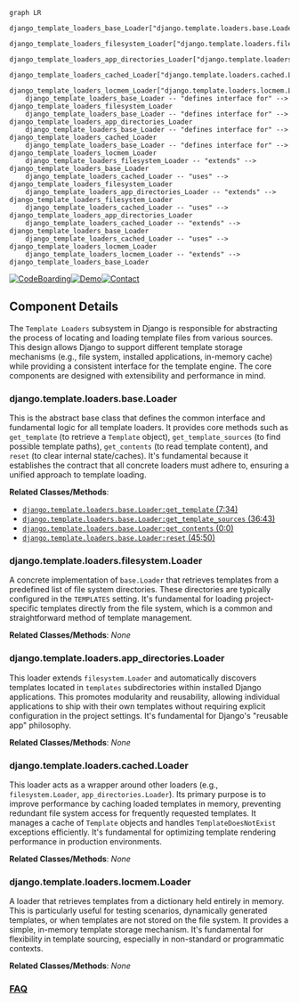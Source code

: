 ```mermaid
graph LR
    django_template_loaders_base_Loader["django.template.loaders.base.Loader"]
    django_template_loaders_filesystem_Loader["django.template.loaders.filesystem.Loader"]
    django_template_loaders_app_directories_Loader["django.template.loaders.app_directories.Loader"]
    django_template_loaders_cached_Loader["django.template.loaders.cached.Loader"]
    django_template_loaders_locmem_Loader["django.template.loaders.locmem.Loader"]
    django_template_loaders_base_Loader -- "defines interface for" --> django_template_loaders_filesystem_Loader
    django_template_loaders_base_Loader -- "defines interface for" --> django_template_loaders_app_directories_Loader
    django_template_loaders_base_Loader -- "defines interface for" --> django_template_loaders_cached_Loader
    django_template_loaders_base_Loader -- "defines interface for" --> django_template_loaders_locmem_Loader
    django_template_loaders_filesystem_Loader -- "extends" --> django_template_loaders_base_Loader
    django_template_loaders_cached_Loader -- "uses" --> django_template_loaders_filesystem_Loader
    django_template_loaders_app_directories_Loader -- "extends" --> django_template_loaders_filesystem_Loader
    django_template_loaders_cached_Loader -- "uses" --> django_template_loaders_app_directories_Loader
    django_template_loaders_cached_Loader -- "extends" --> django_template_loaders_base_Loader
    django_template_loaders_cached_Loader -- "uses" --> django_template_loaders_locmem_Loader
    django_template_loaders_locmem_Loader -- "extends" --> django_template_loaders_base_Loader
```
[![CodeBoarding](https://img.shields.io/badge/Generated%20by-CodeBoarding-9cf?style=flat-square)](https://github.com/CodeBoarding/GeneratedOnBoardings)[![Demo](https://img.shields.io/badge/Try%20our-Demo-blue?style=flat-square)](https://www.codeboarding.org/demo)[![Contact](https://img.shields.io/badge/Contact%20us%20-%20contact@codeboarding.org-lightgrey?style=flat-square)](mailto:contact@codeboarding.org)

## Component Details

The `Template Loaders` subsystem in Django is responsible for abstracting the process of locating and loading template files from various sources. This design allows Django to support different template storage mechanisms (e.g., file system, installed applications, in-memory cache) while providing a consistent interface for the template engine. The core components are designed with extensibility and performance in mind.

### django.template.loaders.base.Loader
This is the abstract base class that defines the common interface and fundamental logic for all template loaders. It provides core methods such as `get_template` (to retrieve a `Template` object), `get_template_sources` (to find possible template paths), `get_contents` (to read template content), and `reset` (to clear internal state/caches). It's fundamental because it establishes the contract that all concrete loaders must adhere to, ensuring a unified approach to template loading.


**Related Classes/Methods**:

- <a href="https://github.com/django/django/blob/master/django/template/loaders/base.py#L7-L34" target="_blank" rel="noopener noreferrer">`django.template.loaders.base.Loader:get_template` (7:34)</a>
- <a href="https://github.com/django/django/blob/master/django/template/loaders/base.py#L36-L43" target="_blank" rel="noopener noreferrer">`django.template.loaders.base.Loader:get_template_sources` (36:43)</a>
- <a href="https://github.com/django/django/blob/master/django/template/loaders/base.py#L0-L0" target="_blank" rel="noopener noreferrer">`django.template.loaders.base.Loader:get_contents` (0:0)</a>
- <a href="https://github.com/django/django/blob/master/django/template/loaders/base.py#L45-L50" target="_blank" rel="noopener noreferrer">`django.template.loaders.base.Loader:reset` (45:50)</a>


### django.template.loaders.filesystem.Loader
A concrete implementation of `base.Loader` that retrieves templates from a predefined list of file system directories. These directories are typically configured in the `TEMPLATES` setting. It's fundamental for loading project-specific templates directly from the file system, which is a common and straightforward method of template management.


**Related Classes/Methods**: _None_

### django.template.loaders.app_directories.Loader
This loader extends `filesystem.Loader` and automatically discovers templates located in `templates` subdirectories within installed Django applications. This promotes modularity and reusability, allowing individual applications to ship with their own templates without requiring explicit configuration in the project settings. It's fundamental for Django's "reusable app" philosophy.


**Related Classes/Methods**: _None_

### django.template.loaders.cached.Loader
This loader acts as a wrapper around other loaders (e.g., `filesystem.Loader`, `app_directories.Loader`). Its primary purpose is to improve performance by caching loaded templates in memory, preventing redundant file system access for frequently requested templates. It manages a cache of `Template` objects and handles `TemplateDoesNotExist` exceptions efficiently. It's fundamental for optimizing template rendering performance in production environments.


**Related Classes/Methods**: _None_

### django.template.loaders.locmem.Loader
A loader that retrieves templates from a dictionary held entirely in memory. This is particularly useful for testing scenarios, dynamically generated templates, or when templates are not stored on the file system. It provides a simple, in-memory template storage mechanism. It's fundamental for flexibility in template sourcing, especially in non-standard or programmatic contexts.


**Related Classes/Methods**: _None_



### [FAQ](https://github.com/CodeBoarding/GeneratedOnBoardings/tree/main?tab=readme-ov-file#faq)